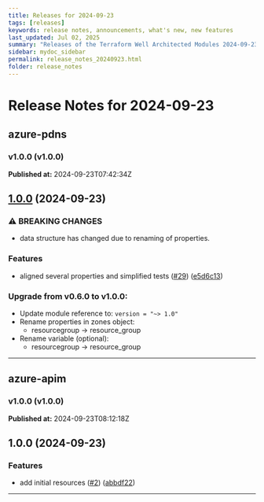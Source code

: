 ```yaml
---
title: Releases for 2024-09-23
tags: [releases]
keywords: release notes, announcements, what's new, new features
last_updated: Jul 02, 2025
summary: "Releases of the Terraform Well Architected Modules 2024-09-23"
sidebar: mydoc_sidebar
permalink: release_notes_20240923.html
folder: release_notes
---
```


# Release Notes for 2024-09-23

## azure-pdns
### v1.0.0 (v1.0.0)
**Published at:** 2024-09-23T07:42:34Z

## [1.0.0](https://github.com/CloudNationHQ/terraform-azure-pdns/compare/v0.6.0...v1.0.0) (2024-09-23)


### ⚠ BREAKING CHANGES

* data structure has changed due to renaming of properties.

### Features

* aligned several properties and simplified tests ([#29](https://github.com/CloudNationHQ/terraform-azure-pdns/issues/29)) ([e5d6c13](https://github.com/CloudNationHQ/terraform-azure-pdns/commit/e5d6c13ad03791fc9e90b1e349a8ca89c8ecbece))

### Upgrade from v0.6.0 to v1.0.0:

- Update module reference to: `version = "~> 1.0"`
- Rename properties in zones object:
  - resourcegroup -> resource_group
- Rename variable (optional):
  - resourcegroup -> resource_group

---

## azure-apim
### v1.0.0 (v1.0.0)
**Published at:** 2024-09-23T08:12:18Z

## 1.0.0 (2024-09-23)


### Features

* add initial resources ([#2](https://github.com/CloudNationHQ/terraform-azure-apim/issues/2)) ([abbdf22](https://github.com/CloudNationHQ/terraform-azure-apim/commit/abbdf22b5ac04eb8dbf6c69c7a31937c97529f7a))

---

